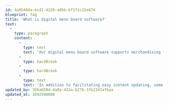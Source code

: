```yaml
---
id: 3a95404a-ecd1-4229-a0bb-bf1f1c22e674
blueprint: faq
title: 'What is digital menu board software?'
text:
  -
    type: paragraph
    content:
      -
        type: text
        text: 'Our digital menu board software supports merchandising for both in restaurant and drive thru experiences by enabling the content that is displayed across a restaurant’s various digital screens. '
      -
        type: hardBreak
      -
        type: hardBreak
      -
        type: text
        text: 'In addition to facilitating easy content updating, some digital menu board software programs – like our SwitchboardTM CMS solution – allows you to integrate with other systems and adapt your content dynamically based on customer behaviour and performance data.'
updated_by: 356ab58d-4a8a-432a-b276-3fb2343afbaa
updated_at: 1692590808
---
```

